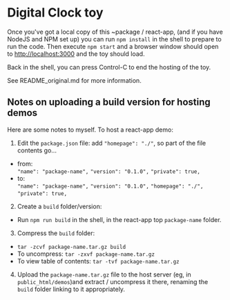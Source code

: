 # Digital Clock toy

Once you've got a local copy of this ~package / react-app, (and if you have
NodeJS and NPM set up) you can run `npm install` in the shell to prepare to run
the code.  Then execute `npm start` and a browser window should open to
[http://localhost:3000](http://localhost:3000) and the toy should load.

Back in the shell, you can press Control-C to end the hosting of the toy.

See README_original.md for more information.


## Notes on uploading a build version for hosting demos

Here are some notes to myself.  To host a react-app demo:
1. Edit the `package.json` file: add `"homepage": "./"`, so part of the file
contents go...  
  * from:  
    `"name": "package-name",`
    `"version": "0.1.0",`
    `"private": true,`
  * to:  
    `"name": "package-name",`
    `"version": "0.1.0",`
    `"homepage": "./",`
    `"private": true,`

2. Create a `build` folder/version:
  * Run `npm run build` in the shell, in the react-app top `package-name` folder.

3. Compress the `build` folder:
  * `tar -zcvf package-name.tar.gz build`
  * To uncompress: `tar -zxvf package-name.tar.gz`
  * To view table of contents: `tar -tvf package-name.tar.gz`

4. Upload the `package-name.tar.gz` file to the host server (eg, in
`public_html/demos`)and extract / uncompress it there, renaming the `build`
folder linking to it appropriately.
